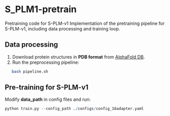 # S_PLM1-pretrain
Pretraining code for S-PLM-v1
Implementation of the pretraining pipeline for S-PLM-v1, including data processing and training loop.

## Data processing
1. Download protein structures in **PDB format** from [AlphaFold DB](https://alphafold.ebi.ac.uk/).
2. Run the preprocessing pipeline:
```bash
   bash pipeline.sh
```
## Pre-training for S-PLM-v1
Modify **data_path** in config files and run: 
```r
python train.py --config_path ./configs/config_16adapter.yaml
```
